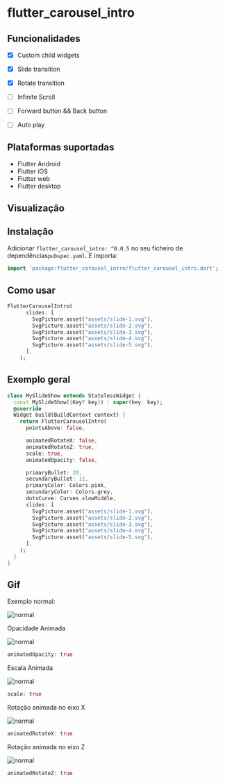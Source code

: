 
# flutter_carousel_intro

## Funcionalidades 

- [X] Custom child widgets
- [X] Slide transition
- [X] Rotate transition
- [ ] Infinite Scroll
- [ ] Forward button && Back button
- [ ] Auto play




## Plataformas suportadas

* Flutter Android
* Flutter iOS
* Flutter web
* Flutter desktop

## Visualização


## Instalação

Adicionar `flutter_carousel_intro: ^0.0.5` no seu  ficheiro de dependências`pubspec.yaml`. E importa:

```dart
import 'package:flutter_carousel_intro/flutter_carousel_intro.dart';
```

## Como usar
```dart
FlutterCarouselIntro(  
      slides: [
        SvgPicture.asset("assets/slide-1.svg"),
        SvgPicture.asset("assets/slide-2.svg"),
        SvgPicture.asset("assets/slide-3.svg"),
        SvgPicture.asset("assets/slide-4.svg"),
        SvgPicture.asset("assets/slide-5.svg"),
      ],
    );
  ```
## Exemplo geral
```dart
class MySlideShow extends StatelessWidget {
  const MySlideShow({Key? key}) : super(key: key);
  @override
  Widget build(BuildContext context) {
    return FlutterCarouselIntro(
      pointsAbove: false,

      animatedRotateX: false,
      animatedRotateZ: true,
      scale: true,
      animatedOpacity: false,

      primaryBullet: 20,
      secundaryBullet: 12,
      primaryColor: Colors.pink,
      secundaryColor: Colors.grey,
      dotsCurve: Curves.slowMiddle,
      slides: [
        SvgPicture.asset("assets/slide-1.svg"),
        SvgPicture.asset("assets/slide-2.svg"),
        SvgPicture.asset("assets/slide-3.svg"),
        SvgPicture.asset("assets/slide-4.svg"),
        SvgPicture.asset("assets/slide-5.svg"),
      ],
    );
  }
}
  ```  
  
## Gif

Exemplo normal:

![normal](https://github.com/eliezerantonio/flutter_carousel_intro/blob/main/gif/normal.gif)

Opacidade Animada

![normal](https://github.com/eliezerantonio/flutter_carousel_intro/blob/main/gif/opacity.gif)

```dart
animatedOpacity: true
```
Escala Animada

![normal](https://github.com/eliezerantonio/flutter_carousel_intro/blob/main/gif/scale.gif)

```dart
scale: true
  ```
Rotação animada no eixo X

![normal](https://github.com/eliezerantonio/flutter_carousel_intro/blob/main/gif/animated_rotatex.gif)

```dart
animatedRotateX: true
  ```
  
  Rotação animada no eixo Z

![normal](https://github.com/eliezerantonio/flutter_carousel_intro/blob/main/gif/animated_rotatey.gif)

```dart
animatedRotateZ: true
  ```
